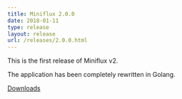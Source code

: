 ```yaml
---
title: Miniflux 2.0.0
date: 2018-01-11
type: release
layout: release
url: /releases/2.0.0.html
---
```


This is the first release of Miniflux v2.

The application has been completely rewritten in Golang.

[Downloads](https://github.com/miniflux/v2/releases/tag/2.0.0)
